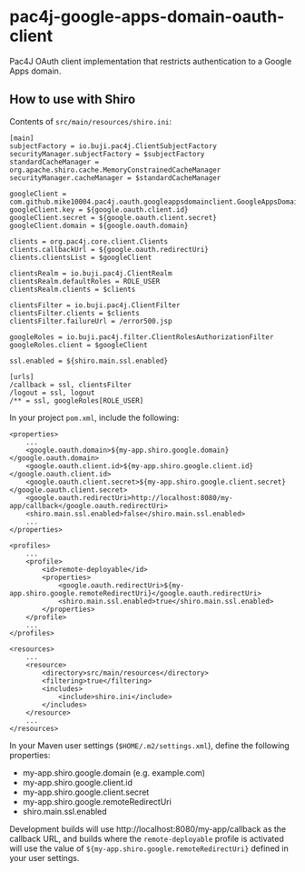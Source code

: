 # pac4j-google-apps-domain-oauth-client
Pac4J OAuth client implementation that restricts authentication to a Google 
Apps domain.

## How to use with Shiro

Contents of `src/main/resources/shiro.ini`:

    [main] 
    subjectFactory = io.buji.pac4j.ClientSubjectFactory
    securityManager.subjectFactory = $subjectFactory
    standardCacheManager = org.apache.shiro.cache.MemoryConstrainedCacheManager
    securityManager.cacheManager = $standardCacheManager

    googleClient = com.github.mike10004.pac4j.oauth.googleappsdomainclient.GoogleAppsDomainClient
    googleClient.key = ${google.oauth.client.id}
    googleClient.secret = ${google.oauth.client.secret}
    googleClient.domain = ${google.oauth.domain}

    clients = org.pac4j.core.client.Clients
    clients.callbackUrl = ${google.oauth.redirectUri}
    clients.clientsList = $googleClient

    clientsRealm = io.buji.pac4j.ClientRealm
    clientsRealm.defaultRoles = ROLE_USER
    clientsRealm.clients = $clients

    clientsFilter = io.buji.pac4j.ClientFilter
    clientsFilter.clients = $clients
    clientsFilter.failureUrl = /error500.jsp

    googleRoles = io.buji.pac4j.filter.ClientRolesAuthorizationFilter
    googleRoles.client = $googleClient

    ssl.enabled = ${shiro.main.ssl.enabled}

    [urls] 
    /callback = ssl, clientsFilter
    /logout = ssl, logout
    /** = ssl, googleRoles[ROLE_USER]

In your project `pom.xml`, include the following:

    <properties>
        ...
        <google.oauth.domain>${my-app.shiro.google.domain}</google.oauth.domain>
        <google.oauth.client.id>${my-app.shiro.google.client.id}</google.oauth.client.id>
        <google.oauth.client.secret>${my-app.shiro.google.client.secret}</google.oauth.client.secret>
        <google.oauth.redirectUri>http://localhost:8080/my-app/callback</google.oauth.redirectUri>
        <shiro.main.ssl.enabled>false</shiro.main.ssl.enabled>
        ...
    </properties>

    <profiles>
        ...
        <profile>
            <id>remote-deployable</id>
            <properties>
                <google.oauth.redirectUri>${my-app.shiro.google.remoteRedirectUri}</google.oauth.redirectUri>
                <shiro.main.ssl.enabled>true</shiro.main.ssl.enabled>
            </properties>
        </profile>
        ...
    </profiles>
    
    <resources>
        ...
        <resource>
            <directory>src/main/resources</directory>
            <filtering>true</filtering>
            <includes>
                <include>shiro.ini</include>
            </includes>
        </resource>
        ...
    </resources>

In your Maven user settings (`$HOME/.m2/settings.xml`), define the following
properties:

* my-app.shiro.google.domain (e.g. example.com)
* my-app.shiro.google.client.id
* my-app.shiro.google.client.secret
* my-app.shiro.google.remoteRedirectUri
* shiro.main.ssl.enabled

Development builds will use http://localhost:8080/my-app/callback as the callback 
URL, and builds where the `remote-deployable` profile is activated will use
the value of `${my-app.shiro.google.remoteRedirectUri}` defined in your user
settings.
